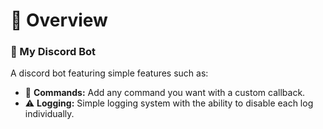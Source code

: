 # 👀 Overview 
### 🤖 My Discord Bot
A discord bot featuring simple features such as:
- 💬 **Commands:** Add any command you want with a custom callback.
- ⚠️ **Logging:** Simple logging system with the ability to disable each log individually.
